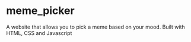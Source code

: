 # meme_picker
A website that allows you to pick a meme based on your mood. Built with HTML, CSS and Javascript
